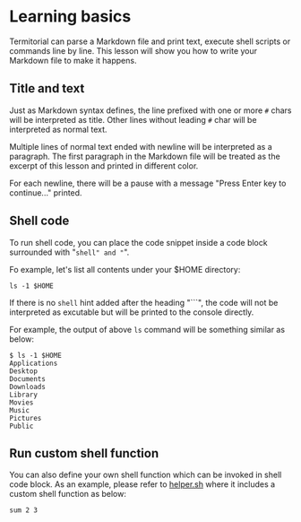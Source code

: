 # Learning basics

Termitorial can parse a Markdown file and print text, execute shell scripts or commands line by line.
This lesson will show you how to write your Markdown file to make it happens.

## Title and text

Just as Markdown syntax defines, the line prefixed with one or more `#` chars will be interpreted as title.
Other lines without leading `#` char will be interpreted as normal text.

Multiple lines of normal text ended with newline will be interpreted as a paragraph. The first paragraph in
the Markdown file will be treated as the excerpt of this lesson and printed in different color.

For each newline, there will be a pause with a message "Press Enter key to continue..." printed.

## Shell code

To run shell code, you can place the code snippet inside a code block surrounded with "```shell" and "```".

Fo example, let's list all contents under your $HOME directory:
```shell
ls -1 $HOME
```

If there is no `shell` hint added after the heading "```", the code will not be interpreted as excutable but
will be printed to the console directly.

For example, the output of above `ls` command will be something similar as below:
```
$ ls -1 $HOME
Applications
Desktop
Documents
Downloads
Library
Movies
Music
Pictures
Public
```

## Run custom shell function

You can also define your own shell function which can be invoked in shell code block. As an example, please
refer to [helper.sh](../helper.sh) where it includes a custom shell function as below:
```shell
sum 2 3
```
